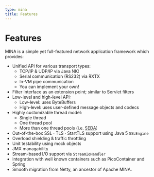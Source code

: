 ```yaml
---
type: mina
title: Features
---
```

           
# Features

MINA is a simple yet full-featured network application framework which provides:

* Unified API for various transport types:
    * TCP/IP & UDP/IP via Java NIO
    * Serial communication (RS232) via RXTX
    * In-VM pipe communication
    * You can implement your own!
* Filter interface as an extension point; similar to Servlet filters
* Low-level and high-level API:
    * Low-level: uses ByteBuffers
    * High-level: uses user-defined message objects and codecs
* Highly customizable thread model:
    * Single thread
    * One thread pool
    * More than one thread pools (i.e. [SEDA](https://web.archive.org/web/20061208181754/http://www.eecs.harvard.edu/~mdw/papers/mdw-phdthesis.pdf))
* Out-of-the-box SSL &middot; TLS &middot; StartTLS support using Java 5 `SSLEngine`
* Overload shielding & traffic throttling
* Unit testability using mock objects
* JMX managability
* Stream-based I/O support via `StreamIoHandler`
* Integration with well known containers such as PicoContainer and Spring
* Smooth migration from Netty, an ancestor of Apache MINA.

